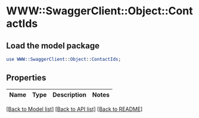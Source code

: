 # WWW::SwaggerClient::Object::ContactIds

## Load the model package
```perl
use WWW::SwaggerClient::Object::ContactIds;
```

## Properties
Name | Type | Description | Notes
------------ | ------------- | ------------- | -------------

[[Back to Model list]](../README.md#documentation-for-models) [[Back to API list]](../README.md#documentation-for-api-endpoints) [[Back to README]](../README.md)


